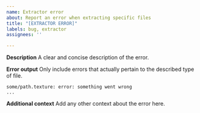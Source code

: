 ```yaml
---
name: Extractor error
about: Report an error when extracting specific files
title: "[EXTRACTOR ERROR]"
labels: bug, extractor
assignees: ''

---
```


**Description**
A clear and concise description of the error.

**Error output**
Only include errors that actually pertain to the described type of file.
```
some/path.texture: error: something went wrong
...
```

**Additional context**
Add any other context about the error here.
